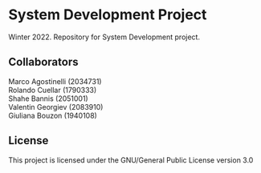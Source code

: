 # System Development Project

Winter 2022. Repository for System Development project.

## Collaborators

Marco Agostinelli (2034731) <br>
Rolando Cuellar (1790333) <br>
Shahe Bannis (2051001) <br>
Valentin Georgiev (2083910) <br>
Giuliana Bouzon (1940108) <br>

## License

This project is licensed under the GNU/General Public License version 3.0
